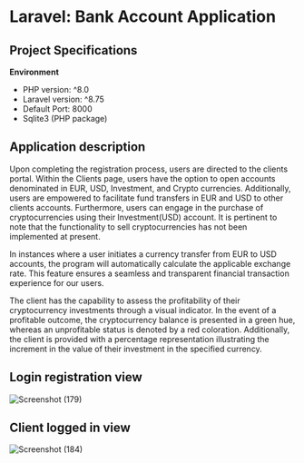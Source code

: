 # Laravel: Bank Account Application

## Project Specifications

**Environment**
- PHP version: ^8.0
- Laravel version: ^8.75
- Default Port: 8000
- Sqlite3 (PHP package)

## Application description


Upon completing the registration process, users are directed to the clients portal. Within the Clients page, users have the option to open accounts denominated in EUR, USD, Investment, and Crypto currencies. Additionally, users are empowered to facilitate fund transfers in EUR and USD to other clients accounts. Furthermore, users can engage in the purchase of cryptocurrencies using their Investment(USD) account. It is pertinent to note that the functionality to sell cryptocurrencies has not been implemented at present.

In instances where a user initiates a currency transfer from EUR to USD accounts, the program will automatically calculate the applicable exchange rate. This feature ensures a seamless and transparent financial transaction experience for our users.


The client has the capability to assess the profitability of their cryptocurrency investments through a visual indicator. In the event of a profitable outcome, the cryptocurrency balance is presented in a green hue, whereas an unprofitable status is denoted by a red coloration. Additionally, the client is provided with a percentage representation illustrating the increment in the value of their investment in the specified currency.

## Login registration view
![Screenshot (179)](https://github.com/arturs-ansons/BankAccount/assets/65274330/7b1d02b0-7fca-4b4c-a8b8-8ec06bd202c3)
</br>
## Client logged in view
![Screenshot (184)](https://github.com/arturs-ansons/BankAccount/assets/65274330/ad19163a-9c8c-4e8e-a77f-68a82827b1e3)

